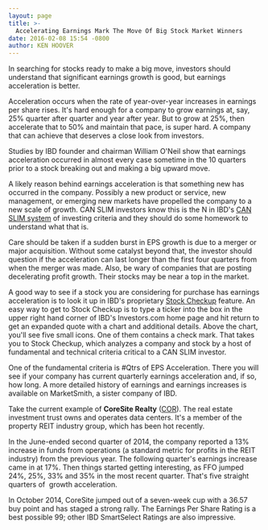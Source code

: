```yaml
---
layout: page
title: >-
  Accelerating Earnings Mark The Move Of Big Stock Market Winners
date: 2016-02-08 15:54 -0800
author: KEN HOOVER
---
```





In searching for stocks ready to make a big move, investors should understand that significant earnings growth is good, but earnings acceleration is better.


Acceleration occurs when the rate of year-over-year increases in earnings per share rises. It's hard enough for a company to grow earnings at, say, 25% quarter after quarter and year after year. But to grow at 25%, then accelerate that to 50% and maintain that pace, is super hard. A company that can achieve that deserves a close look from investors.


Studies by IBD founder and chairman William O'Neil show that earnings acceleration occurred in almost every case sometime in the 10 quarters prior to a stock breaking out and making a big upward move.


A likely reason behind earnings acceleration is that something new has occurred in the company. Possibly a new product or service, new management, or emerging new markets have propelled the company to a new scale of growth. CAN SLIM investors know this is the N in IBD's [CAN SLIM system](http://education.investors.com/courselandingpage.aspx?id=735749) of investing criteria and they should do some homework to understand what that is.


Care should be taken if a sudden burst in EPS growth is due to a merger or major acquisition. Without some catalyst beyond that, the investor should question if the acceleration can last longer than the first four quarters from when the merger was made. Also, be wary of companies that are posting decelerating profit growth. Their stocks may be near a top in the market.


A good way to see if a stock you are considering for purchase has earnings acceleration is to look it up in IBD's proprietary [Stock Checkup](http://research.investors.com/stock-checkup/?nav=ResearchCheckup) feature. An easy way to get to Stock Checkup is to type a ticker into the box in the upper right hand corner of IBD's Investors.com home page and hit return to get an expanded quote with a chart and additional details. Above the chart, you'll see five small icons. One of them contains a check mark. That takes you to Stock Checkup, which analyzes a company and stock by a host of fundamental and technical criteria critical to a CAN SLIM investor.


One of the fundamental criteria is #Qtrs of EPS Acceleration. There you will see if your company has current quarterly earnings acceleration and, if so, how long. A more detailed history of earnings and earnings increases is available on MarketSmith, a sister company of IBD.


Take the current example of **CoreSite Realty** ([COR](https://research.investors.com/quote.aspx?symbol=COR)). The real estate investment trust owns and operates data centers. It's a member of the property REIT industry group, which has been hot recently.


In the June-ended second quarter of 2014, the company reported a 13% increase in funds from operations (a standard metric for profits in the REIT industry) from the previous year. The following quarter's earnings increase came in at 17%. Then things started getting interesting, as FFO jumped 24%, 25%, 33% and 35% in the most recent quarter. That's five straight quarters of  growth acceleration.


In October 2014, CoreSite jumped out of a seven-week cup with a 36.57 buy point and has staged a strong rally. The Earnings Per Share Rating is a best possible 99; other IBD SmartSelect Ratings are also impressive.




